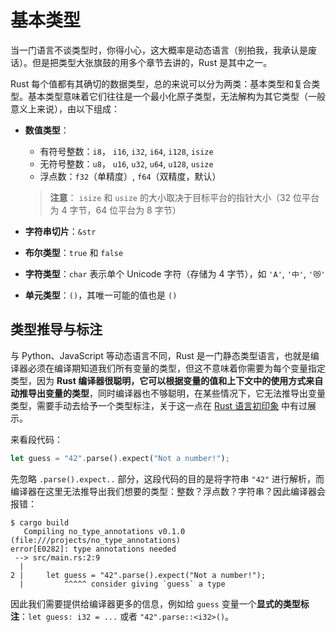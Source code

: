 # 基本类型

当一门语言不谈类型时，你得小心，这大概率是动态语言（别拍我，我承认是废话）。但是把类型大张旗鼓的用多个章节去讲的，Rust 是其中之一。

Rust 每个值都有其确切的数据类型，总的来说可以分为两类：基本类型和复合类型。基本类型意味着它们往往是一个最小化原子类型，无法解构为其它类型（一般意义上来说），由以下组成：

- **数值类型**：
  - 有符号整数：`i8`， `i16`, `i32`, `i64`, `i128`, `isize`
  - 无符号整数：`u8`， `u16`, `u32`, `u64`, `u128`, `usize`
  - 浮点数：`f32`（单精度）, `f64`（双精度，默认）
  
  > **注意**：
  > `isize` 和 `usize` 的大小取决于目标平台的指针大小（32 位平台为 4 字节，64 位平台为 8 字节）

- **字符串切片**：`&str`

- **布尔类型**：`true` 和 `false`

- **字符类型**：`char` 表示单个 Unicode 字符（存储为 4 字节），如 `'A'`, `'中'`, `'😻'`

- **单元类型**：`()`，其唯一可能的值也是 `()`


## 类型推导与标注

与 Python、JavaScript 等动态语言不同，Rust 是一门静态类型语言，也就是编译器必须在编译期知道我们所有变量的类型，但这不意味着你需要为每个变量指定类型，因为 **Rust 编译器很聪明，它可以根据变量的值和上下文中的使用方式来自动推导出变量的类型**，同时编译器也不够聪明，在某些情况下，它无法推导出变量类型，需要手动去给予一个类型标注，关于这一点在 [Rust 语言初印象](https://course.rs/first-try/hello-world.html#rust-语言初印象) 中有过展示。

来看段代码：

```rust
let guess = "42".parse().expect("Not a number!");
```

先忽略 `.parse().expect..` 部分，这段代码的目的是将字符串 `"42"` 进行解析，而编译器在这里无法推导出我们想要的类型：整数？浮点数？字符串？因此编译器会报错：

```console
$ cargo build
   Compiling no_type_annotations v0.1.0 (file:///projects/no_type_annotations)
error[E0282]: type annotations needed
 --> src/main.rs:2:9
  |
2 |     let guess = "42".parse().expect("Not a number!");
  |         ^^^^^ consider giving `guess` a type
```

因此我们需要提供给编译器更多的信息，例如给 `guess` 变量一个**显式的类型标注**：`let guess: i32 = ...` 或者 `"42".parse::<i32>()`。
